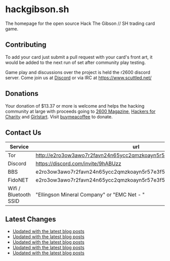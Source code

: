 # hackgibson.sh
The homepage for the open source Hack The Gibson // SH trading card game.


## Contributing

To add your card just submit a pull request with your card's front art, it would be added to the next run of set after community play testing.

Game play and discussions over the project is held the r2600 discord server. Come join us at [Discord](https://discord.com/invite/9hABUzz) or via IRC at https://www.scuttled.net/


## Donations

Your donation of $13.37 or more is welcome and helps the hacking community at large with proceeds going to [2600 Magazine](https://2600.com/), [Hackers for Charity](https://hackersforcharity.org) and [Girlstart](https://girlstart.org).  Visit [buymeacoffee](https://www.buymeacoffee.com/hackgibson.sh) to donate.


## Contact Us

Service | url
-|-
Tor | http://e2ro3ow3awo7r2favn24n65ycc2qmzkoayn5r57e3f56nvjwdcgg32ad.onion
Discord | https://discord.com/invite/9hABUzz
BBS | e2ro3ow3awo7r2favn24n65ycc2qmzkoayn5r57e3f56nvjwdcgg32ad.onion:23
FidoNET | e2ro3ow3awo7r2favn24n65ycc2qmzkoayn5r57e3f56nvjwdcgg32ad.onion:24554
Wifi / Bluetooth SSID | "Ellingson Mineral Company" or "EMC Net - <fidonet address>"

## Latest Changes
<!-- BLOG-POST-LIST:START -->
- [Updated with the latest blog posts](https://github.com/DFW2600/hackgibson.sh/commit/32027220f8131e1f2d57bca4ab65d737f2f2236f)
- [Updated with the latest blog posts](https://github.com/DFW2600/hackgibson.sh/commit/c70713d9444f4fd3fd409a79e492c8c15e2cc065)
- [Updated with the latest blog posts](https://github.com/DFW2600/hackgibson.sh/commit/7cb5d9a94d6c6f3cfc8ef7c58d85f54db354219e)
- [Updated with the latest blog posts](https://github.com/DFW2600/hackgibson.sh/commit/374585915b174a487c3145872ff736989b166601)
- [Updated with the latest blog posts](https://github.com/DFW2600/hackgibson.sh/commit/8057050fb0022442ae67ec20bf8e24ca74a689b5)
<!-- BLOG-POST-LIST:END -->
